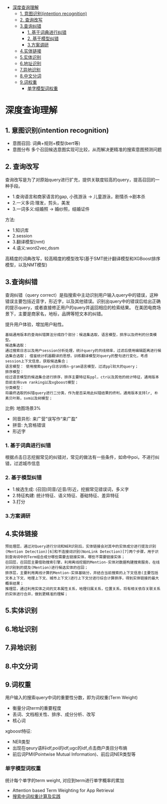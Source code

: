 - [深度查询理解](#深度查询理解)
  - [1. 意图识别(intention recognition)](#1-意图识别intention-recognition)
  - [2. 查询改写](#2-查询改写)
  - [3.查询纠错](#3查询纠错)
    - [1. 基于词典进行纠错](#1-基于词典进行纠错)
    - [2. 基于模型纠错](#2-基于模型纠错)
    - [3.方案调研](#3方案调研)
  - [4.实体链接](#4实体链接)
  - [5.实体识别](#5实体识别)
  - [6.地址识别](#6地址识别)
  - [7.异地识别](#7异地识别)
  - [8.中文分词](#8中文分词)
  - [9.词权重](#9词权重)
    - [单字模型词权重](#单字模型词权重)

# 深度查询理解

## 1. 意图识别(intention recognition)

- 意图召回:
词典+规则+模型(bert等)
- 意图分布
多个召回候选意图实现可比较，从而解决更精准的搜索意图预测问题

## 2. 查询改写
查询改写是为了对原始query进行扩充，提供关联度较高的query，提高召回的一种手段。
- 1.查询语言和商家语言的gap, 小孩游泳 -> 儿童游泳，剧情杀->剧本杀
- 2.一义多词:理发，剪头，美发
- 3.一词多义:结婚照 -> 婚纱照，结婚证件

方法:
- 1.知识库
- 2.session
- 3.翻译模型(nmt)
- 4.语义:word2vec,dssm

高精度的词典改写，较高精度的模型改写(基于SMT统计翻译模型和XGBoost排序模型，以及NMT模型)

## 3.查询纠错
查询纠错（query correct）是指搜索中主动识别用户输入query中的错误，这种错误主要包括近音字，形近字，以及其他错误。识别出query中的错误后给出正确的提示query，或者直接修正用户的query并返回相应的检索结果。 在美团电商场景下，主要是商家名，地标，品牌等短文本的纠错。

提升用户体验，增加用户粘性。
```
基础通用版本的查询纠错算法分成四个部分：候选集选取，语言模型，排序以及终判的分类模型。
候选集选取：
通过搜索日志以及用户session分析处理，统计query的共线频率，过滤后使用编辑距离进行候选集合选取； 借鉴统计机器翻译的思想，训练翻译模型对query的整句进行变化，考虑session上下文信息，获取候选集合；
语言模型： 使用搜索query日志训练n-gram语言模型，过滤ppl较大的query；
排序模型：
经过语言模型的候选集合进行排序，排序主要特征有ppl，ctr以及其他的统计特征，通用版本目前支持svm ranking以及xgboost模型；
分类模型：
将最终选取的纠错query进行二分类，作为是否采用此纠错结果的终判，通用版本支持lr, 朴素贝叶斯，svm以及树模型；
```
比例: 地图场景3%
- 同音异形: 来广营”误写作“来广盈"
- 拼音: 九宫格错误
- 形近字

### 1. 基于词典进行纠错
根据点击日志挖掘常见的纠错对，常见的做法有一些条件，如命中poi，不进行纠错，过滤城市信息

### 2. 基于模型纠错
- 1.候选生成: (召回)同音/近音/形近，挖掘常见错误词，多义字
- 2.特征构建: 统计特征、语义特征、基础特征、差异特征
- 3.打分

### 3.方案调研


## 4.实体链接

```
预处理层，通过对Query进行分词和NER识别后，实体链接会对其中的实体成分进行提及识别(Mention Detection)[6]和不连接词识别(NonLink Detection)[7]两个步骤，用于识别查询词中的Term组合成分哪些需要去链接实体，哪些不需要链接实体；
召回层，召回层主要借助搜索引擎，利用离线挖掘的Mention-实体对数据构建搜索服务，在线对识别到的提及(Mention)进行候选实体的召回；
排序层，主要利用离线计算的Mention-实体基础分，并结合当前搜索的上下文信息(主要包括文本上下文、地理上下文、城市上下文)进行上下文分进行综合计算排序，得到实体链接的最大概率结果；
推理层，通过利用实体之间的文本属性关系，地理归属关系，位置关系，将有相关依存关联关系的实体进行合并，做到更精准的理解；
```

## 5.实体识别

## 6.地址识别

## 7.异地识别

## 8.中文分词

## 9.词权重
用户输入的搜索query中词的重要性分数，即为词权重(Term Weight)
- 衡量分词term的重要程度
- 丢词、文档相关性、排序、成分分析、改写
- 核心词

xgboost特征:
- NER类型
- 出现在qeury语料idf,poi的idf,ugc的idf,点击商户类目分布熵
- 前后词PMI(Pointwise Mutual Information)、前后词NER类型等

### 单字模型词权重
统计每个单字的term weight, 对应到term进行单字概率的累加

- Attention based Term Weighting for App Retrieval
- [搜索中词权重计算及实践](https://www.cnblogs.com/sxron/p/9992538.html)